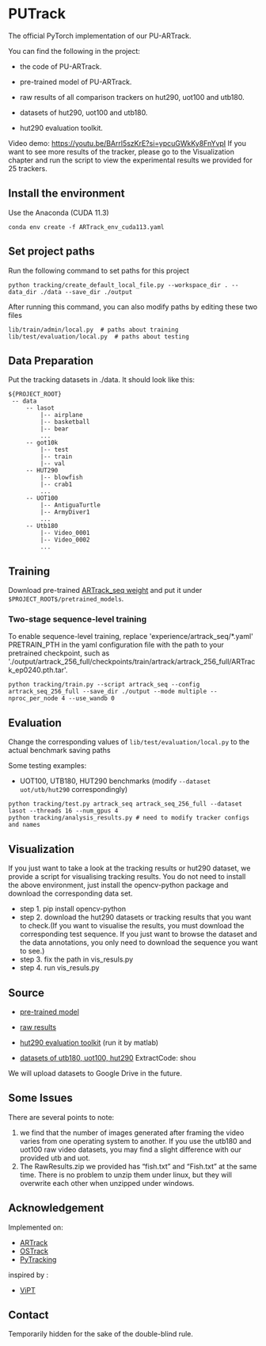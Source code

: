 # PUTrack

The official PyTorch implementation of our PU-ARTrack.

You can find the following in the project:

- the code of PU-ARTrack.

- pre-trained model of PU-ARTrack.

- raw results of all comparison trackers on hut290, uot100 and utb180.

- datasets of hut290, uot100 and utb180.

- hut290 evaluation toolkit.

Video demo:  https://youtu.be/BArrl5szKrE?si=ypcuGWkKy8FnYvpI
If you want to see more results of the tracker, please go to the Visualization chapter and run the script to view the experimental results we provided for 25 trackers. 

## Install the environment

Use the Anaconda (CUDA 11.3)
```
conda env create -f ARTrack_env_cuda113.yaml
```

## Set project paths
Run the following command to set paths for this project
```
python tracking/create_default_local_file.py --workspace_dir . --data_dir ./data --save_dir ./output
```
After running this command, you can also modify paths by editing these two files
```
lib/train/admin/local.py  # paths about training
lib/test/evaluation/local.py  # paths about testing
```

## Data Preparation
Put the tracking datasets in ./data. It should look like this:
   ```
   ${PROJECT_ROOT}
    -- data
        -- lasot
            |-- airplane
            |-- basketball
            |-- bear
            ...
        -- got10k
            |-- test
            |-- train
            |-- val
        -- HUT290
            |-- blowfish
            |-- crab1
            ...
        -- UOT100
            |-- AntiguaTurtle
            |-- ArmyDiver1
            ...
        -- Utb180
            |-- Video_0001
            |-- Video_0002
            ...
   ```

## Training
Download pre-trained [ARTrack_seq weight](https://github.com/MIV-XJTU/ARTrack) and put it under `$PROJECT_ROOT$/pretrained_models`.


### Two-stage sequence-level training

To enable sequence-level training, replace 'experience/artrack_seq/*.yaml' PRETRAIN_PTH in the yaml configuration file with the path to your pretrained checkpoint, such as './output/artrack_256_full/checkpoints/train/artrack/artrack_256_full/ARTrack_ep0240.pth.tar'.

```
python tracking/train.py --script artrack_seq --config artrack_seq_256_full --save_dir ./output --mode multiple --nproc_per_node 4 --use_wandb 0
```

## Evaluation

Change the corresponding values of `lib/test/evaluation/local.py` to the actual benchmark saving paths

Some testing examples:
- UOT100, UTB180, HUT290 benchmarks (modify `--dataset uot/utb/hut290` correspondingly)
```
python tracking/test.py artrack_seq artrack_seq_256_full --dataset lasot --threads 16 --num_gpus 4
python tracking/analysis_results.py # need to modify tracker configs and names
```

## Visualization

If you just want to take a look at the tracking results or hut290 dataset, we provide a script for visualising tracking results. You do not need to install the above environment, just install the opencv-python package and download the corresponding data set. 

- step 1. pip install opencv-python
- step 2. download the hut290 datasets or tracking results that you want to check.(If you want to visualise the results, you must download the corresponding test sequence. If you just want to browse the dataset and the data annotations, you only need to download the sequence you want to see.)
- step 3. fix the path in vis_resuls.py
- step 4. run vis_resuls.py

## Source

- [pre-trained model](https://drive.google.com/drive/folders/1nrHsig2k7qDLXVw_ym2FUK75qyfQx67_?usp=drive_link)

- [raw results](https://drive.google.com/drive/folders/1nrHsig2k7qDLXVw_ym2FUK75qyfQx67_?usp=drive_link)

- [hut290 evaluation toolkit](https://drive.google.com/drive/folders/1nrHsig2k7qDLXVw_ym2FUK75qyfQx67_?usp=drive_link) (run it by matlab)

- [datasets of utb180, uot100, hut290]( https://pan.baidu.com/s/1cqd6zsEbrk6kIozPLLBIww?pwd=shou) ExtractCode: shou

  
We will upload datasets to Google Drive in the future.

## Some Issues
There are several points to note:
1. we find that the number of images generated after framing the video varies from one operating system to another. If you use the utb180 and uot100 raw video datasets, you may find a slight difference with our provided
utb and uot.
2. The RawResults.zip we provided has “fish.txt” and “Fish.txt” at the same time. There is no problem to unzip them under linux, but they will overwrite each other when unzipped under windows.
## Acknowledgement
Implemented on:
- [ARTrack](https://github.com/MIV-XJTU/ARTrack)
- [OSTrack](https://github.com/botaoye/OSTrack)
- [PyTracking](https://github.com/visionml/pytracking)

inspired by :
- [ViPT](https://github.com/jiawen-zhu/ViPT)
## Contact
Temporarily hidden for the sake of the double-blind rule.

